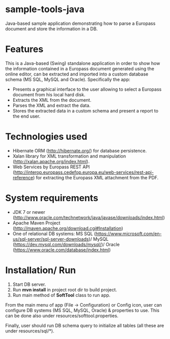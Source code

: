 sample-tools-java
=================

Java-based sample application demonstrating how to parse a Europass document and store the information in a DB.

Features
=========
This is a Java-based (Swing) standalone application in order to show how the information contained in a Europass document generated using the online editor, can be extracted and imported into a custom database schema (MS SQL, MySQL and Oracle). Specifically the app:

- Presents a graphical interface to the user allowing to select a Europass document from his local hard disk.
- Extracts the XML from the document.
- Parses the XML and extract the data.
- Stores the extracted data in a custom schema and present a report to the end user.

Technologies used
=================
- Hibernate ORM (http://hibernate.org/) for database persistence.
- Xalan library for XML transformation and manipulation (http://xalan.apache.org/index.html).
- Web Services by Europass REST API (http://interop.europass.cedefop.europa.eu/web-services/rest-api-reference) for extracting the Europass XML attachment from the PDF.

System requirements
====================
- JDK 7 or newer (http://www.oracle.com/technetwork/java/javase/downloads/index.html)
- Apache Maven Project (http://maven.apache.org/download.cgi#Installation)
- One of relational DB systems: MS SQL (https://www.microsoft.com/en-us/sql-server/sql-server-downloads)/ MySQL (https://dev.mysql.com/downloads/mysql/)/ Oracle (https://www.oracle.com/database/index.html) 

Installation/ Run
==================
1. Start DB server.
2. Run **mvn install** in project root dir to build project.
3. Run main method of **SoftTool** class to run app. 

From the main menu of app (File -> Configuration) or Config icon, user can configure DB systems (MS SQL, MySQL, Oracle) & properties to use.
This can be done also under resources/softtool.properties.
 
Finally, user should run DB schema query to initialize all tables (all these are under resources/sql/*).
 
